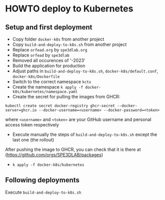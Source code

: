 # HOWTO deploy to Kubernetes

## Setup and first deployment
- Copy folder `docker-k8s` from another project
- Copy `build-and-deploy-to-k8s.sh` from another project
- Replace `orfead.org` by `spe3dlab.org`
- Replace `orfead` by `spe3dlab`
- Removed all occurences of '-2023'
- Build the application for production
- Adjust paths in `build-and-deploy-to-k8s.sh`, `docker-k8s/default.conf`, `docker-k8s/Dockerfile`
- Switch to the correct namespace `kctx`
- Create the namespace `k apply -f docker-k8s/kubernetes/namespace.yaml`
- Create the secret for pulling the images from GHCR:
```
kubectl create secret docker-registry ghcr-secret --docker-server=ghcr.io --docker-username=<username> --docker-password=<token>
```
where `<username>` and `<token>` are your GitHub username and personal access token respectively

- Execute manually the steps of `build-and-deploy-to-k8s.sh` except the last one (the rollout)

After pushing the image to GHCR, you can check that it is there at (https://github.com/orgs/SPE3DLAB/packages)

- `k apply -f docker-k8s/kubernetes`

## Following deployments
Execute `build-and-deploy-to-k8s.sh`
